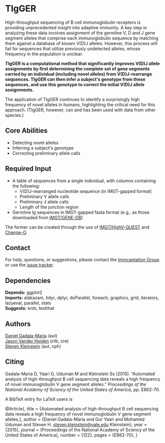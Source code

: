 # TIgGER #

High-throughput sequencing of B cell immunoglobulin receptors is providing unprecedented insight into adaptive immunity. A key step in analyzing these data involves assignment of the germline V, D and J gene segment alleles that comprise each immunoglobulin sequence by matching them against a database of known V(D)J alleles. However, this process will fail for sequences that utilize previously undetected alleles, whose frequency in the population is unclear.

**TIgGER is a computational method that significantly improves V(D)J allele assignments by first determining the complete set of gene segments carried by an individual (including novel alleles) from V(D)J-rearrange sequences. TIgGER can then infer a subject's genotype from these sequences, and use this genotype to correct the initial V(D)J allele assignments.**

The application of TIgGER continues to identify a surprisingly high frequency of novel alleles in humans, highlighting the critical need for this approach. (TIgGER, however, can and has been used with data from other species.)

## Core Abilities ##

* Detecting novel alleles
* Inferring a subject's genotype
* Correcting preliminary allele calls

## Required Input ##

* A table of sequences from a single individual, with columns containing the following:
    * V(D)J-rearranged nucleotide sequence (in IMGT-gapped format)
    * Preliminary V allele calls
    * Preliminary J allele calls
    * Length of the junction region
* Germline Ig sequences in IMGT-gapped fasta format (e.g., as those downloaded from [IMGT/GENE-DB](http://www.imgt.org/genedb))

The former can be created through the use of [IMGT/HighV-QUEST](http://www.imgt.org) and [Change-O](http://changeo.readthedocs.io).

## Contact ##

For help, questions, or suggestions, please contact the [Immcantation Group](mailto:immcantation@googlegroups.com) or use the [issue tracker](http://bitbucket.org/kleinstein/tigger/issues).

Dependencies
---------------

**Depends:** ggplot2  
**Imports:** alakazam, tidyr, dplyr, doParallel, foreach, graphics, grid, iterators, lazyeval, parallel, stats  
**Suggests:** knitr, testthat

Authors
---------------

[Daniel Gadala-Maria](mailto:daniel.gadala-maria@yale.edu) (aut)  
[Jason Vander Heiden](mailto:jason.vanderheiden@yale.edu) (ctb, cre)  
[Steven Kleinstein](mailto:steven.kleinstein@yale.edu) (aut, cph)

Citing
---------------


Gadala-Maria D, Yaari G, Uduman M and Kleinstein Ss (2015). “Automated analysis of high-throughput B cell sequencing data
reveals a high frequency of novel immunoglobulin V gene segment alleles.” _Proceedings of the National Academy of Sciency of
the United States of America_, pp. E862-70.

A BibTeX entry for LaTeX users is

  @Article{,
    title = {Automated analysis of high-throughput B cell sequencing data
         reveals a high frequency of novel immunoglobulin V gene segment
         alleles.},
    author = {Daniel Gadala-Maria and Gur Yaari and Mohamed Uduman and Steven H. steven.kleinstein@yale.edu Kleinstein},
    year = {2015},
    journal = {Proceedings of the National Academy of Sciency of the United
         States of America},
    number = {122},
    pages = {E862-70},
  }

